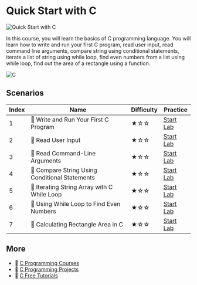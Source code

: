 # Quick Start with C

![Quick Start with C](https://cover-creator.appbot.io/quick-start-with-c.png)

In this course, you will learn the basics of C programming language. You will learn how to write and run your first C program, read user input, read command line arguments, compare string using conditional statements, iterate a list of string using while loop, find even numbers from a list using while loop, find out the area of a rectangle using a function.

![C](https://img.shields.io/badge/C-whitesmoke?style=for-the-badge&logo=c)


## Scenarios

|   Index | Name                                          | Difficulty   | Practice                                                             |
|---------|-----------------------------------------------|--------------|----------------------------------------------------------------------|
|       1 | 📖 Write and Run Your First C Program          | ★☆☆          | <a target='_blank' href='https://labex.io/labs/136074'>Start Lab</a> |
|       2 | 📖 Read User Input                             | ★☆☆          | <a target='_blank' href='https://labex.io/labs/136075'>Start Lab</a> |
|       3 | 📖 Read Command-Line Arguments                 | ★☆☆          | <a target='_blank' href='https://labex.io/labs/136077'>Start Lab</a> |
|       4 | 📖 Compare String Using Conditional Statements | ★☆☆          | <a target='_blank' href='https://labex.io/labs/136079'>Start Lab</a> |
|       5 | 📖 Iterating String Array with C While Loop    | ★☆☆          | <a target='_blank' href='https://labex.io/labs/136081'>Start Lab</a> |
|       6 | 📖 Using While Loop to Find Even Numbers       | ★☆☆          | <a target='_blank' href='https://labex.io/labs/136083'>Start Lab</a> |
|       7 | 📖 Calculating Rectangle Area in C             | ★☆☆          | <a target='_blank' href='https://labex.io/labs/136085'>Start Lab</a> |

## More

- 🔗 [C Programming Courses](https://github.com/labex-labs/awesome-programming-courses)
- 🔗 [C Programming Projects](https://github.com/labex-labs/awesome-programming-projects)
- 🔗 [C Free Tutorials](https://github.com/labex-labs/c-free-tutorials)

